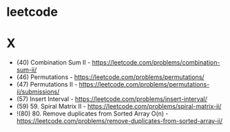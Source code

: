 # leetcode

X
=

* (40) Combination Sum II - https://leetcode.com/problems/combination-sum-ii/
* (46) Permutations - https://leetcode.com/problems/permutations/
* (47) Permutations II - https://leetcode.com/problems/permutations-ii/submissions/
* (57) Insert Interval - https://leetcode.com/problems/insert-interval/
* (59) 59. Spiral Matrix II - https://leetcode.com/problems/spiral-matrix-ii/
* !(80) 80. Remove duplicates from Sorted Array O(n) - https://leetcode.com/problems/remove-duplicates-from-sorted-array-ii/
